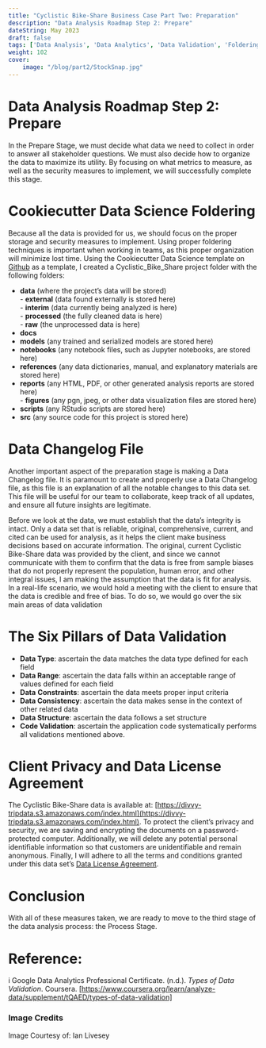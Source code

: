 ```yaml
---
title: "Cyclistic Bike-Share Business Case Part Two: Preparation"
description: "Data Analysis Roadmap Step 2: Prepare"
dateString: May 2023
draft: false
tags: ['Data Analysis', 'Data Analytics', 'Data Validation', 'Foldering', 'Organization']
weight: 102
cover:
    image: "/blog/part2/StockSnap.jpg"
---
```


# Data Analysis Roadmap Step 2: Prepare

In the Prepare Stage, we must decide what data we need to collect in order to answer all stakeholder questions. We must also decide how to organize the data to maximize its utility. By focusing on what metrics to measure, as well as the security measures to implement, we will successfully complete this stage.

# Cookiecutter Data Science Foldering

Because all the data is provided for us, we should focus on the proper storage and security measures to implement. Using proper foldering techniques is important when working in teams, as this proper organization will minimize lost time. Using the Cookiecutter Data Science template on [Github](https://drivendata.github.io/cookiecutter-data-science/) as a template, I created a Cyclistic\_Bike\_Share project folder with the following folders:

-   **data** (where the project’s data will be stored)  
    \- **external** (data found externally is stored here)  
    \- **interim** (data currently being analyzed is here)  
    \- **processed** (the fully cleaned data is here)  
    \- **raw** (the unprocessed data is here)
-   **docs**
-   **models** (any trained and serialized models are stored here)
-   **notebooks** (any notebook files, such as Jupyter notebooks, are stored here)
-   **references** (any data dictionaries, manual, and explanatory materials are stored here)
-   **reports** (any HTML, PDF, or other generated analysis reports are stored here)  
    \- **figures** (any pgn, jpeg, or other data visualization files are stored here)
- **scripts** (any RStudio scripts are stored here)
- **src** (any source code for this project is stored here)

# Data Changelog File

Another important aspect of the preparation stage is making a Data Changelog file. It is paramount to create and properly use a Data Changelog file, as this file is an explanation of all the notable changes to this data set. This file will be useful for our team to collaborate, keep track of all updates, and ensure all future insights are legitimate.

Before we look at the data, we must establish that the data’s integrity is intact. Only a data set that is reliable, original, comprehensive, current, and cited can be used for analysis, as it helps the client make business decisions based on accurate information. The original, current Cyclistic Bike-Share data was provided by the client, and since we cannot communicate with them to confirm that the data is free from sample biases that do not properly represent the population, human error, and other integral issues, I am making the assumption that the data is fit for analysis. In a real-life scenario, we would hold a meeting with the client to ensure that the data is credible and free of bias. To do so, we would go over the six main areas of data validation

# The Six Pillars of Data Validation

- **Data Type**: ascertain the data matches the data type defined for each field
- **Data Range**: ascertain the data falls within an acceptable range of values defined for each field
- **Data** **Constraints**: ascertain the data meets proper input criteria
- **Data Consistency**: ascertain the data makes sense in the context of other related data
- **Data Structure**: ascertain the data follows a set structure
- **Code Validation**: ascertain the application code systematically performs all validations mentioned above.

# Client Privacy and Data License Agreement

The Cyclistic Bike-Share data is available at: [https://divvy-tripdata.s3.amazonaws.com/index.html](https://divvy-tripdata.s3.amazonaws.com/index.html). To protect the client’s privacy and security, we are saving and encrypting the documents on a password-protected computer. Additionally, we will delete any potential personal identifiable information so that customers are unidentifiable and remain anonymous. Finally, I will adhere to all the terms and conditions granted under this data set’s [Data License Agreement](https://ride.divvybikes.com/data-license-agreement).

# Conclusion

With all of these measures taken, we are ready to move to the third stage of the data analysis process: the Process Stage.

# Reference:

i Google Data Analytics Professional Certificate. (n.d.). _Types of Data Validation_. Coursera. [https://www.coursera.org/learn/analyze-data/supplement/tQAED/types-of-data-validation]

### Image Credits
Image Courtesy of: Ian Livesey